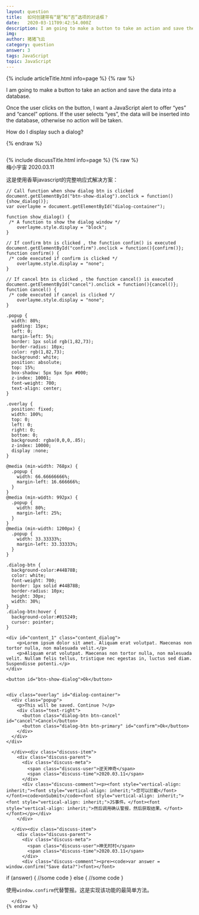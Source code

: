 ```yaml
---
layout: question
title:  如何创建带有“是”和“否”选项的对话框？
date:   2020-03-11T09:42:54.000Z
description: I am going to make a button to take an action and save the data into a databa...
img: 
author: 猪猪飞云
category: question
answer: 3
tags: JavaScript
topic: JavaScript
---
```

<div class="article-root">
  <div class="article">
    {% include articleTitle.html info=page %}
    {% raw %}
    <div class="article-content"><p>I am going to make a button to take an action and save the data into a database.</p>

<p>Once the user clicks on the button, I want a JavaScript alert to offer “yes” and “cancel” options. If the user selects “yes”, the data will be inserted into the database, otherwise no action will be taken.</p>

<p>How do I display such a dialog?</p></div>
    {% endraw %}
  </div>
  <p style="height: 0;width:0;overflow: hidden;"> 第774篇《如何创建带有“是”和“否”选项的对话框？》来自Winter(https://github.com/aiyld/aiyld.github.io)的站点</p>
  <div class="discuss-wrapper">
    {% include discussTitle.html info=page %}
    {% raw %}
    <div class="discuss-item">
        <div class="discuss-parent">
          <div class="discuss-meta">
            <span class="discuss-user">梅小宇宙</span>
            <span class="discuss-time">2020.03.11</span>
          </div>
          <div class="discuss-comment"><p><font style="vertical-align: inherit;"><font style="vertical-align: inherit;">这是使用香草javascript的完整响应式解决方案： </font></font></p>

<p></p><div class="snippet" data-lang="js" data-hide="false" data-console="true" data-babel="false">
<div class="snippet-code">
<pre class="snippet-code-js lang-js prettyprint-override"><code>// Call function when show dialog btn is clicked<font></font>
document.getElementById("btn-show-dialog").onclick = function(){show_dialog()};<font></font>
var overlayme = document.getElementById("dialog-container");<font></font>
<font></font>
function show_dialog() {<font></font>
 /* A function to show the dialog window */<font></font>
    overlayme.style.display = "block";<font></font>
}<font></font>
<font></font>
// If confirm btn is clicked , the function confim() is executed<font></font>
document.getElementById("confirm").onclick = function(){confirm()};<font></font>
function confirm() {<font></font>
 /* code executed if confirm is clicked */   <font></font>
    overlayme.style.display = "none";<font></font>
}<font></font>
<font></font>
// If cancel btn is clicked , the function cancel() is executed<font></font>
document.getElementById("cancel").onclick = function(){cancel()};<font></font>
function cancel() {<font></font>
 /* code executed if cancel is clicked */  <font></font>
    overlayme.style.display = "none";<font></font>
}</code></pre>
<pre class="snippet-code-css lang-css prettyprint-override"><code>.popup {<font></font>
  width: 80%;<font></font>
  padding: 15px;<font></font>
  left: 0;<font></font>
  margin-left: 5%;<font></font>
  border: 1px solid rgb(1,82,73);<font></font>
  border-radius: 10px;<font></font>
  color: rgb(1,82,73);<font></font>
  background: white;<font></font>
  position: absolute;<font></font>
  top: 15%;<font></font>
  box-shadow: 5px 5px 5px #000;<font></font>
  z-index: 10001;<font></font>
  font-weight: 700;<font></font>
  text-align: center;<font></font>
}<font></font>
<font></font>
.overlay {<font></font>
  position: fixed;<font></font>
  width: 100%;<font></font>
  top: 0;<font></font>
  left: 0;<font></font>
  right: 0;<font></font>
  bottom: 0;<font></font>
  background: rgba(0,0,0,.85);<font></font>
  z-index: 10000;<font></font>
  display :none;<font></font>
}<font></font>
<font></font>
@media (min-width: 768px) {<font></font>
  .popup {<font></font>
    width: 66.66666666%;<font></font>
    margin-left: 16.666666%;<font></font>
  }<font></font>
}<font></font>
@media (min-width: 992px) {<font></font>
  .popup {<font></font>
    width: 80%;<font></font>
    margin-left: 25%;<font></font>
  }<font></font>
}<font></font>
@media (min-width: 1200px) {<font></font>
  .popup {<font></font>
    width: 33.33333%;<font></font>
    margin-left: 33.33333%;<font></font>
  }<font></font>
}<font></font>
<font></font>
.dialog-btn {<font></font>
  background-color:#44B78B;<font></font>
  color: white;<font></font>
  font-weight: 700;<font></font>
  border: 1px solid #44B78B;<font></font>
  border-radius: 10px;<font></font>
  height: 30px;<font></font>
  width: 30%;<font></font>
}<font></font>
.dialog-btn:hover {<font></font>
  background-color:#015249;<font></font>
  cursor: pointer;<font></font>
}</code></pre>
<pre class="snippet-code-html lang-html prettyprint-override"><code>&lt;div id="content_1" class="content_dialog"&gt;<font></font>
    &lt;p&gt;Lorem ipsum dolor sit amet. Aliquam erat volutpat. Maecenas non tortor nulla, non malesuada velit.&lt;/p&gt;<font></font>
    &lt;p&gt;Aliquam erat volutpat. Maecenas non tortor nulla, non malesuada velit. Nullam felis tellus, tristique nec egestas in, luctus sed diam. Suspendisse potenti.&lt;/p&gt;<font></font>
&lt;/div&gt;<font></font>
<font></font>
&lt;button id="btn-show-dialog"&gt;Ok&lt;/button&gt;<font></font>
<font></font>
<font></font>
&lt;div class="overlay" id="dialog-container"&gt;<font></font>
  &lt;div class="popup"&gt;<font></font>
    &lt;p&gt;This will be saved. Continue ?&lt;/p&gt;<font></font>
    &lt;div class="text-right"&gt;<font></font>
      &lt;button class="dialog-btn btn-cancel" id="cancel"&gt;Cancel&lt;/button&gt;<font></font>
      &lt;button class="dialog-btn btn-primary" id="confirm"&gt;Ok&lt;/button&gt;<font></font>
    &lt;/div&gt;<font></font>
  &lt;/div&gt;<font></font>
&lt;/div&gt;</code></pre>
</div>
</div>
<p></p></div>
        </div>
        
      </div><div class="discuss-item">
        <div class="discuss-parent">
          <div class="discuss-meta">
            <span class="discuss-user">逆天神奇</span>
            <span class="discuss-time">2020.03.11</span>
          </div>
          <div class="discuss-comment"><p><font style="vertical-align: inherit;"><font style="vertical-align: inherit;">您可以拦截</font></font><code>onSubmit</code><font style="vertical-align: inherit;"><font style="vertical-align: inherit;">JS事件。</font><font style="vertical-align: inherit;">然后调用确认警报，然后获取结果。</font></font></p></div>
        </div>
        
      </div><div class="discuss-item">
        <div class="discuss-parent">
          <div class="discuss-meta">
            <span class="discuss-user">神无村村</span>
            <span class="discuss-time">2020.03.11</span>
          </div>
          <div class="discuss-comment"><pre><code>var answer = window.confirm("Save data?")<font></font>
if (answer) {<font></font>
    //some code<font></font>
}<font></font>
else {<font></font>
    //some code<font></font>
}<font></font>
</code></pre>

<p><font style="vertical-align: inherit;"><font style="vertical-align: inherit;">使用</font></font><code>window.confirm</code><font style="vertical-align: inherit;"><font style="vertical-align: inherit;">代替警报。</font><font style="vertical-align: inherit;">这是实现该功能的最简单方法。</font></font></p></div>
        </div>
        
      </div>
    {% endraw %}
  </div>
<div>
